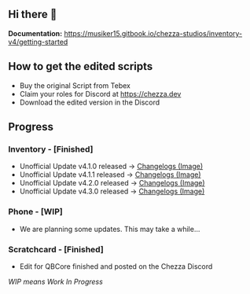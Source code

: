 ## Hi there 👋

**Documentation:** https://musiker15.gitbook.io/chezza-studios/inventory-v4/getting-started

## How to get the edited scripts
* Buy the original Script from Tebex
* Claim your roles for Discord at https://chezza.dev
* Download the edited version in the Discord

## Progress
### Inventory - [Finished]
* Unofficial Update v4.1.0 released -> [Changelogs (Image)](https://prnt.sc/uoKI9QVThMy5)
* Unofficial Update v4.1.1 released -> [Changelogs (Image)](https://prnt.sc/fe8Zg1sVTbW7)
* Unofficial Update v4.2.0 released -> [Changelogs (Image)](https://prnt.sc/gbIzpiIB9yjE)
* Unofficial Update v4.3.0 released -> [Changelogs (Image)](https://prnt.sc/4wuZ_dfBA_yV)

### Phone - [WIP]
* We are planning some updates. This may take a while...

### Scratchcard - [Finished]
* Edit for QBCore finished and posted on the Chezza Discord

*WIP means Work In Progress*